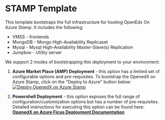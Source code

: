 # STAMP Template

This template bootstraps the full infrastructure for hosting OpenEdx On Azure Stamp. It includes the following:
* VMSS - frontends
* MongoDB - Mongo High-Availability Replicaset 
* Mysql - Mysql High-Availability Master-Slave(s) Replication
* Jumpbox - Utility server

We support 2 modes of bootstrapping this deployment to your environment:

1. **Azure Market Place (AMP) Deployment** - this option has a limited set of configurable options and pre-requisites. To bootstrap the OpenedX on Azure Stamp, click on the "Deploy to Azure" button below: 
[![Deploy OpenedX on Azure Stamp](http://azuredeploy.net/deploybutton.png)](https://portal.azure.com/#create/Microsoft.Template/uri/https%3a%2f%2fraw.githubusercontent.com%2fMicrosoft%2foxa-tools%2foxa%2fmaster.fic.eltonc.stampv2amp%2ftemplates%2fstamp%2fstamp-v2-amp.json)

2. **Powershell Deployment**  - this option exposes the full range of configuration/customization options but has a number of pre-requisites. Detailed instructions for executing this option can be found here: **[OpenedX on Azure Ficus Deployment Documentation](http://aka.ms/openedxonazuredeploymentdocument "OpenedX on Azure Ficus Deployment Documentation")**